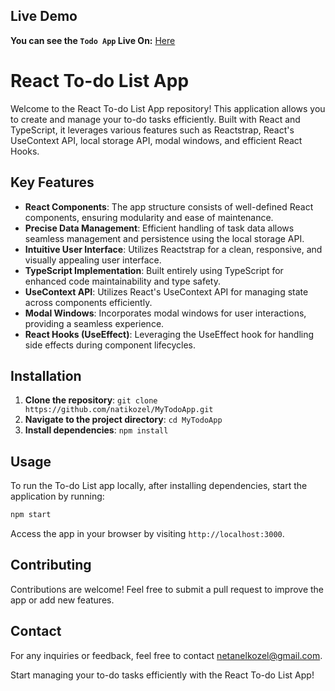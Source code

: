 ## Live Demo
**You can see the `Todo App` Live On:** [Here](https://natitodo.netlify.app/)

# React To-do List App

Welcome to the React To-do List App repository! This application allows you to create and manage your to-do tasks efficiently. Built with React and TypeScript, it leverages various features such as Reactstrap, React's UseContext API, local storage API, modal windows, and efficient React Hooks.

## Key Features

- **React Components**: The app structure consists of well-defined React components, ensuring modularity and ease of maintenance.
- **Precise Data Management**: Efficient handling of task data allows seamless management and persistence using the local storage API.
- **Intuitive User Interface**: Utilizes Reactstrap for a clean, responsive, and visually appealing user interface.
- **TypeScript Implementation**: Built entirely using TypeScript for enhanced code maintainability and type safety.
- **UseContext API**: Utilizes React's UseContext API for managing state across components efficiently.
- **Modal Windows**: Incorporates modal windows for user interactions, providing a seamless experience.
- **React Hooks (UseEffect)**: Leveraging the UseEffect hook for handling side effects during component lifecycles.

## Installation

1. **Clone the repository**: `git clone https://github.com/natikozel/MyTodoApp.git`
2. **Navigate to the project directory**: `cd MyTodoApp`
3. **Install dependencies**: `npm install`

## Usage

To run the To-do List app locally, after installing dependencies, start the application by running:

```bash
npm start
```
Access the app in your browser by visiting `http://localhost:3000`.

## Contributing

Contributions are welcome! Feel free to submit a pull request to improve the app or add new features. 

## Contact

For any inquiries or feedback, feel free to contact [netanelkozel@gmail.com](mailto:netanelkozel@gmail.com).

Start managing your to-do tasks efficiently with the React To-do List App!
